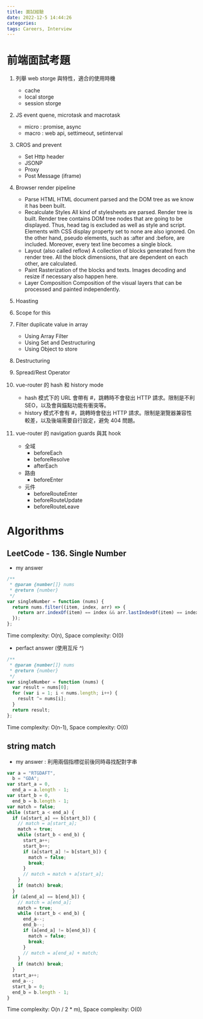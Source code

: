 ```yaml
---
title: 面試經驗
date: 2022-12-5 14:44:26
categories:
tags: Careers, Interview
---
```


# 前端面試考題

1. 列舉 web storge 與特性，適合的使用時機

   - cache
   - local storge
   - session storge

2. JS event quene, microtask and macrotask

   - micro : promise, async
   - macro : web api, settimeout, setinterval

3. CROS and prevent

   - Set Http header
   - JSONP
   - Proxy
   - Post Message (iframe)

4. Browser render pipeline

   - Parse HTML HTML document parsed and the DOM tree as we know it has been built.
   - Recalculate Styles All kind of stylesheets are parsed. Render tree is built. Render tree contains DOM tree nodes that are going to be displayed. Thus, head tag is excluded as well as style and script. Elements with CSS display property set to none are also ignored. On the other hand, pseudo elements, such as :after and :before, are included. Moreover, every text line becomes a single block.
   - Layout (also called reflow) A collection of blocks generated from the render tree. All the block dimensions, that are dependent on each other, are calculated.
   - Paint Rasterization of the blocks and texts. Images decoding and resize if necessary also happen here.
   - Layer Composition Composition of the visual layers that can be processed and painted independently.

5. Hoasting
6. Scope for this
7. Filter duplicate value in array

   - Using Array Filter
   - Using Set and Destructuring
   - Using Object to store

8. Destructuring
9. Spread/Rest Operator
10. vue-router 的 hash 和 history mode

    - hash 模式下的 URL 會帶有 #，跳轉時不會發出 HTTP 請求。限制是不利 SEO，以及會與錨點功能有衝突等。
    - history 模式不會有 #，跳轉時會發出 HTTP 請求。限制是瀏覽器兼容性較差，以及後端需要自行設定，避免 404 問題。

11. vue-router 的 navigation guards 與其 hook
    - 全域
      - beforeEach
      - beforeResolve
      - afterEach
    - 路由
      - beforeEnter
    - 元件
      - beforeRouteEnter
      - beforeRouteUpdate
      - beforeRouteLeave

# Algorithms

## LeetCode - 136. Single Number

- my answer

```javascript
/**
 * @param {number[]} nums
 * @return {number}
 */
var singleNumber = function (nums) {
  return nums.filter((item, index, arr) => {
    return arr.indexOf(item) == index && arr.lastIndexOf(item) == index;
  });
};
```

Time complexity: O(n), Space complexity: O(0)

- perfact answer (使用互斥 ^)

```javascript
/**
 * @param {number[]} nums
 * @return {number}
 */
var singleNumber = function (nums) {
  var result = nums[0];
  for (var i = 1; i < nums.length; i++) {
    result ^= nums[i];
  }
  return result;
};
```

Time complexity: O(n-1), Space complexity: O(0)

## string match

- my answer : 利用兩個指標從前後同時尋找配對字串

```javascript
var a = "RTGDAFT",
  b = "GDA";
var start_a = 0,
  end_a = a.length - 1;
var start_b = 0,
  end_b = b.length - 1;
var match = false;
while (start_a < end_a) {
  if (a[start_a] == b[start_b]) {
    // match = a[start_a];
    match = true;
    while (start_b < end_b) {
      start_a++;
      start_b++;
      if (a[start_a] != b[start_b]) {
        match = false;
        break;
      }
      // match = match + a[start_a];
    }
    if (match) break;
  }
  if (a[end_a] == b[end_b]) {
    // match = a[end_a];
    match = true;
    while (start_b < end_b) {
      end_a--;
      end_b--;
      if (a[end_a] != b[end_b]) {
        match = false;
        break;
      }
      // match = a[end_a] + match;
    }
    if (match) break;
  }
  start_a++;
  end_a--;
  start_b = 0;
  end_b = b.length - 1;
}
```

Time complexity: O(n / 2 \* m), Space complexity: O(0)